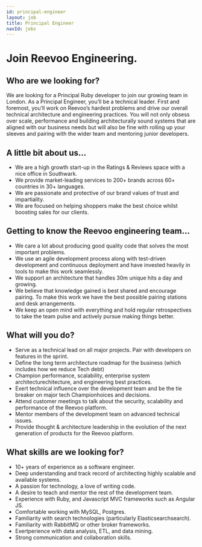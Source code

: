 ```yaml
---
id: principal-engineer
layout: job
title: Principal Engineer
navId: jobs
---
```


# Join Reevoo Engineering.

## Who are we looking for?
We are looking for a Principal Ruby developer to join our growing team in London. As a Principal Engineer, you’ll be a technical leader. First and foremost, you’ll work on Reevoo’s hardest problems and drive our overall technical architecture and engineering practices. You will not only obsess over scale, performance and building architecturally sound systems that are aligned with our business needs but will also be fine with rolling up your sleeves and pairing with the wider team and mentoring junior developers.

## A little bit about us…
+ We are a high growth start-up in the Ratings & Reviews space with a nice office in Southwark.
+ We provide market-leading services to 200+ brands across 60+ countries in 30+ languages.
+ We are passionate and protective of our brand values of trust and impartiality.
+ We are focused on helping shoppers make the best choice whilst boosting sales for our clients.

## Getting to know the Reevoo engineering team…
+ We care a lot about producing good quality code that solves the most important problems.
+ We use an agile development process along with test-driven development and continuous deployment and have invested heavily in tools to make this work seamlessly.
+ We support an architecture that handles 30m unique hits a day and growing.
+ We believe that knowledge gained is best shared and encourage pairing. To make this work we have the best possible pairing stations and desk arrangements.
+ We keep an open mind with everything and hold regular retrospectives to take the team pulse and actively pursue making things better.

## What will you do?
+ Serve as a technical lead on all major projects. Pair with developers on features in the sprint.
+ Define the long term architecture roadmap for the business (which includes how we reduce  Tech debt)
+ Champion performance, scalability, enterprise system architecturechitecture, and engineering best practices.
+ Exert technical influence over the development team and be the tie breaker on major tech Championhoices and decisions.
+ Attend customer meetings to talk about the security, scalability and performance of the Reevoo platform.
+ Mentor members of the development team on advanced technical issues.
+ Provide thought & architecture leadership in the evolution of the next generation of products for the Reevoo platform.

## What skills are we looking for?
+ 10+ years of experience as a software engineer.
+ Deep understanding and track record of architecting highly scalable and available systems.
+ A passion for technology, a love of writing code.
+ A desire to teach and mentor the rest of the development team.
+ Experience with Ruby, and Javascript MVC frameworks such as Angular JS.
+ Comfortable working with MySQL, Postgres.
+ Familiarity with search technologies (particularly Elasticsearchsearch).
+ Familiarity with RabbitMQ or other broker frameworks.
+ Exertperience with data analysis, ETL, and data mining.
+ Strong communication and collaboration skills.

